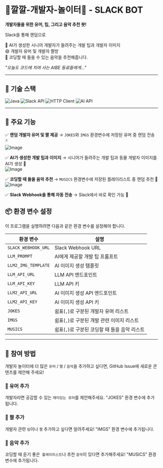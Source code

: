 # 🎉깔깔-개발자-놀이터🎉 - SLACK BOT  

**개발자들을 위한 유머, 팁, 그리고 음악 추천 봇!**    

Slack을 통해 랜덤으로 
 
🤖 AI가 생성한 시니어 개발자가 들려주는 개발 팁과 개발자 이미지   
😄 개발자 유머 및 개발자 짤방  
🎵 코딩할 때 들을 수 있는 음악을 추천해줍니다.    

_"오늘도 코드에 치여 사는 AIBE 동료들에게..."_

---


## 🚀 기술 스택  
![Java](https://img.shields.io/badge/Java-007396?style=flat&logo=OpenJDK&logoColor=white) 
![Slack API](https://img.shields.io/badge/Slack-4A154B?style=flat&logo=Slack&logoColor=white) 
![HTTP Client](https://img.shields.io/badge/Java%20HTTP%20Client-007396?style=flat&logo=Java&logoColor=white) 
![AI API](https://img.shields.io/badge/AI%20API-FF6F00?style=flat)  

---

## 🎯 주요 기능  
✅ **랜덤 개발자 유머 및 짤 제공** → `JOKES`와 `IMGS` 환경변수에 저장된 유머 중 랜덤 전송 🃏   
![Image](https://github.com/user-attachments/assets/769160a3-f010-4190-ad5f-bfa82bdbd424)

✅ **AI가 생성한 개발 팁과 이미지** → 시니어가 들려주는 개발 팁과 동물 개발자 이미지를 AI가 생성 🎨  
![Image](https://github.com/user-attachments/assets/c94d097c-e16f-47f7-a7f1-642c133eb0e5)

✅ **코딩할 때 들을 음악 추천** → `MUSICS` 환경변수에 저장된 플레이리스트 중 랜덤 추천 🎵  
![Image](https://github.com/user-attachments/assets/eba7f05a-dbd8-4d62-8248-dfa21a6d79aa)

✅ **Slack Webhook을 통해 자동 전송** → Slack에서 바로 확인 가능 💬  


## 📦 환경 변수 설정  
이 프로그램을 실행하려면 다음과 같은 환경 변수를 설정해야 합니다.  

| 환경 변수 | 설명 |
|-----------|------|
| `SLACK_WEBHOOK_URL` | Slack Webhook URL |
| `LLM_PROMPT` | AI에게 제공할 개발 팁 프롬프트 |
| `LLM2_IMG_TEMPLATE` | AI 이미지 생성 템플릿 |
| `LLM_API_URL` | LLM API 엔드포인트 |
| `LLM_API_KEY` | LLM API 키 |
| `LLM2_API_URL` | AI 이미지 생성 API 엔드포인트 |
| `LLM2_API_KEY` | AI 이미지 생성 API 키 |
| `JOKES` | 쉼표(`,`)로 구분된 개발자 유머 리스트 |
| `IMGS` | 쉼표(`,`)로 구분된 개발 관련 이미지 리스트 |
| `MUSICS` | 쉼표(`,`)로 구분된 코딩할 때 들을 음악 리스트 |

---

## 📩 참여 방법
개발자 놀이터에 더 많은 `유머` / `짤` / `음악`을 추가하고 싶다면,
GitHub Issue에 새로운 콘텐츠를 제안해 주세요!

### 📌 유머 추가
개발자라면 공감할 수 있는 `재미있는 유머`를 제안해주세요.
"JOKES" 환경 변수에 추가됩니다.

### 📌 짤 추가
개발자 관련 `밈`이나 `짤` 추가하고 싶다면 알려주세요!
"IMGS" 환경 변수에 추가됩니다.

### 📌 음악 추가
코딩할 때 듣기 좋은` 플레이리스트`나 추천 `음악`이 있다면 추가해주세요!
"MUSICS" 환경 변수에 추가됩니다.
